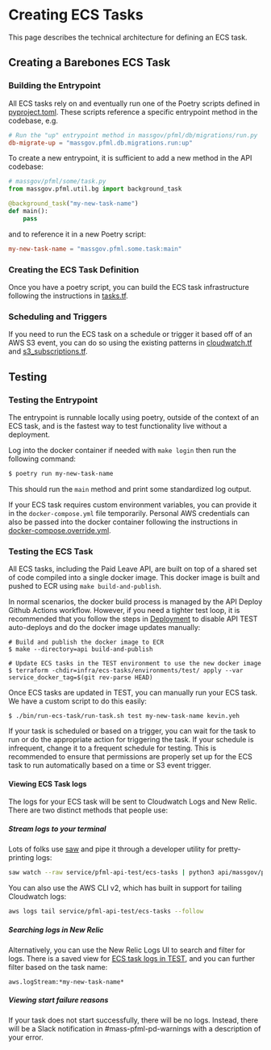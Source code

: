 # Creating ECS Tasks

This page describes the technical architecture for defining an ECS task.

## Creating a Barebones ECS Task

### Building the Entrypoint

All ECS tasks rely on and eventually run one of the Poetry scripts defined in [pyproject.toml](../../api/pyproject.toml). These scripts reference a specific entrypoint method in the codebase, e.g.

```toml
# Run the "up" entrypoint method in massgov/pfml/db/migrations/run.py
db-migrate-up = "massgov.pfml.db.migrations.run:up"
```

To create a new entrypoint, it is sufficient to add a new method in the API codebase:

```py
# massgov/pfml/some/task.py
from massgov.pfml.util.bg import background_task

@background_task("my-new-task-name")
def main():
    pass
```

and to reference it in a new Poetry script:

```toml
my-new-task-name = "massgov.pfml.some.task:main"
```

### Creating the ECS Task Definition

Once you have a poetry script, you can build the ECS task infrastructure following the instructions in [tasks.tf](../../infra/ecs-tasks/template/tasks.tf).

### Scheduling and Triggers

If you need to run the ECS task on a schedule or trigger it based off of an AWS S3 event, you can do so using the existing patterns in [cloudwatch.tf](../../infra/ecs-tasks/template/cloudwatch.tf) and [s3_subscriptions.tf](../../infra/ecs-tasks/template/s3_subscriptions.tf).

## Testing

### Testing the Entrypoint

The entrypoint is runnable locally using poetry, outside of the context of an ECS task, and is the fastest way to test functionality live without a deployment. 

Log into the docker container if needed with `make login` then run the following command:

```sh
$ poetry run my-new-task-name
```

This should run the `main` method and print some standardized log output.

If your ECS task requires custom environment variables, you can provide it in the `docker-compose.yml` file temporarily. Personal AWS credentials can also be passed into the docker container following the instructions in [docker-compose.override.yml](../../api/docker-compose.override.yml).

### Testing the ECS Task

All ECS tasks, including the Paid Leave API, are built on top of a shared set of code compiled into a single docker image. This docker image is built and pushed to ECR using `make build-and-publish`.

In normal scenarios, the docker build process is managed by the API Deploy Github Actions workflow. However, if you need a tighter test loop, it is recommended that you follow the steps in [Deployment](../deployment.md) to disable API TEST auto-deploys and do the docker image updates manually:

```
# Build and publish the docker image to ECR
$ make --directory=api build-and-publish

# Update ECS tasks in the TEST environment to use the new docker image
$ terraform -chdir=infra/ecs-tasks/environments/test/ apply --var service_docker_tag=$(git rev-parse HEAD)
```

Once ECS tasks are updated in TEST, you can manually run your ECS task. We have a custom script to do this easily:

```
$ ./bin/run-ecs-task/run-task.sh test my-new-task-name kevin.yeh
```

If your task is scheduled or based on a trigger, you can wait for the task to run or do the appropriate action for triggering the task. If your schedule is infrequent, change it to a frequent schedule for testing. This is recommended to ensure that permissions are properly set up for the ECS task to run automatically based on a time or S3 event trigger.

#### Viewing ECS Task logs

The logs for your ECS task will be sent to Cloudwatch Logs and New Relic. There are two distinct methods that people use:

##### Stream logs to your terminal

Lots of folks use [saw](https://github.com/TylerBrock/saw) and pipe it through a developer utility for pretty-printing logs:

```sh
saw watch --raw service/pfml-api-test/ecs-tasks | python3 api/massgov/pfml/util/logging/decodelog.py
```

You can also use the AWS CLI v2, which has built in support for tailing Cloudwatch logs:

```sh
aws logs tail service/pfml-api-test/ecs-tasks --follow
```

##### Searching logs in New Relic

Alternatively, you can use the New Relic Logs UI to search and filter for logs. There is a saved view for [ECS task logs in TEST](https://one.newrelic.com/launcher/logger.log-launcher?platform[accountId]=2837112&platform[$isFallbackTimeRange]=true&platform[timeRange][duration]=1800000&launcher=eyJxdWVyeSI6ImF3cy5sb2dHcm91cDpcInNlcnZpY2UvcGZtbC1hcGktdGVzdC9lY3MtdGFza3NcIiAtbGV2ZWxuYW1lOkFVRElUIiwiZXZlbnRUeXBlcyI6WyJMb2ciXSwiYWN0aXZlVmlldyI6IlZpZXcgQWxsIExvZ3MiLCJpc0VudGl0bGVkIjp0cnVlLCJhdHRycyI6WyJhd3MubG9nU3RyZWFtIiwibGV2ZWxuYW1lIiwidGltZXN0YW1wIiwibmFtZSIsImZ1bmNOYW1lIiwiYXdzLmxvZ0dyb3VwIiwibWVzc2FnZSJdLCJiZWdpbiI6bnVsbCwiZW5kIjpudWxsfQ==&pane=eyJuZXJkbGV0SWQiOiJsb2dnZXIuaG9tZSIsIiRzZGtWZXJzaW9uIjozfQ==&state=40e1ffea-4230-c73f-5e18-4f1427542446), and you can further filter based on the task name:

```
aws.logStream:*my-new-task-name*
```

##### Viewing start failure reasons

If your task does not start successfully, there will be no logs. Instead, there will be a Slack notification in #mass-pfml-pd-warnings with a description of your error.
